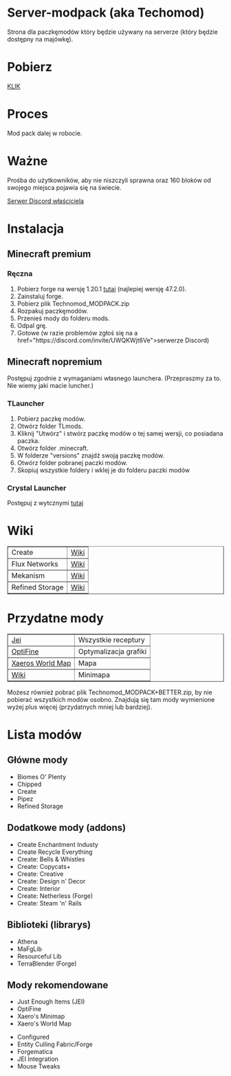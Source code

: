 # Server-modpack (aka Techomod)
Strona dla paczkęmodów który będzie używany na serverze (który będzie dostępny na majówkę).

# Pobierz
<a href="https://github.com/RafaelloB/Server-modpack/releases/download/1.20.1_v0.1/Technomod_MODPACK.zip">KLIK</a>

# Proces
Mod pack dalej w robocie.

# Ważne
Prośba do użytkowników, aby nie niszczyli sprawna oraz 160 bloków od swojego miejsca pojawia się na świecie.
<p><a href="https://discord.com/invite/UWQKWjt6Ve">Serwer Discord właściciela</a></p>

# Instalacja
## Minecraft premium
<h3>Ręczna</h3>
<ol>
    <li>Pobierz forge na wersję 1.20.1 <a href="https://files.minecraftforge.net/net/minecraftforge/forge/index_1.20.1.html">tutaj</a> (najlepiej wersję 47.2.0).</li>
    <li>Zainstaluj forge.</li>
    <li>Pobierz plik Technomod_MODPACK.zip</li>
    <li>Rozpakuj paczkęmodów.</li>
    <li>Przenieś mody do folderu mods.</li>
    <li>Odpal grę.</li>
    <li>Gotowe (w razie problemów zgłoś się na a href="https://discord.com/invite/UWQKWjt6Ve">serwerze Discord</a>)</li>
</ol>

<!--<h3>Przez CurseForge</h3>
<ol>
    <li>Wejdź na stronę Techonoda (<a href="">tutaj</a>)</li>
    <li>Kliknij pobierz za pomocą CurseForge.</li>
    <li>Odpal grę.</li>
    <li>Gotowe (w razie problemów zgłoś się na a href="https://discord.com/invite/UWQKWjt6Ve">serwerze Discord</a>)</li>
<ol>
-->

## Minecraft nopremium
Postępuj zgodnie z wymaganiami własnego launchera. (Przepraszmy za to. Nie wiemy jaki macie luncher.)
<!--biedaki kupcie pełąn grę a nie piracicie-->

<h3>TLauncher</h3>
<ol>
    <li>Pobierz paczkę modów.</li>
    <li>Otwórz folder TLmods.</li>
    <li>Kliknij "Utwórz" i stwórz paczkę modów o tej samej wersji, co posiadana paczka.</li>
    <li>Otwórz folder .minecraft.</li>
    <li>W folderze "versions" znajdź swoją paczkę modów.</li>
    <li>Otwórz folder pobranej paczki modów.</li>
    <li>Skopiuj wszystkie foldery i wklej je do folderu paczki modów</li>
</ol>

<h3>Crystal Launcher</h3>
Postępuj z wytcznymi <a href="https://help.crystal-launcher.pl/p/custompacks">tutaj</a>


# Wiki
<table border="1">
    <tr>
        <td>Create</td>
        <td><a href="https://create.fandom.com/wiki/Create_Mod_Wiki">Wiki</a></td>
    </tr>
    <tr>
        <td>Flux Networks</td>
        <td><a href="https://github.com/SonarSonic/Flux-Networks/wiki">Wiki</a></td>
    </tr>
    <tr>
        <td>Mekanism</td>
        <td><a href="https://wiki.aidancbrady.com/wiki/Main_Page">Wiki</a></td>
    </tr>
    <tr>
        <td>Refined Storage</td>
        <td><a href="https://refinedmods.com/refined-storage/">Wiki</a></td>
    </tr>
</table>

# Przydatne mody
<table border="1">
    <tr>
        <td><a href="https://www.curseforge.com/minecraft/mc-mods/jei">Jei</a></td>
        <td>Wszystkie receptury</td>
    </tr>
    <tr>
        <td><a href="https://optifine.net/downloads">OptiFine</a></td>
        <td>Optymalizacja grafiki</td>
    </tr>
    <tr>
        <td><a href="https://www.curseforge.com/minecraft/mc-mods/xaeros-world-map">Xaeros World Map</a></td>
        <td>Mapa</td>
    </tr>
    <tr>
        <td><a href="https://www.curseforge.com/minecraft/mc-mods/xaeros-minimap">Wiki</a></td>
        <td>Minimapa</td>
    </tr>
</table>

Możesz również pobrać plik Technomod_MODPACK+BETTER.zip, by nie pobierać wszystkich modów osobno. Znajdują się tam mody wymienione wyżej plus więcej (przydatnych mniej lub bardziej).

# Lista modów
## Główne mody
<ul>
    <li>Biomes O' Plenty</li>
    <li>Chipped</li>
    <li>Create</li>
    <li>Pipez</li>
    <li>Refined Storage</li>
</ul>

## Dodatkowe mody (addons)
<ul>
    <li>Create Enchantment Industy</li>
    <li>Create Recycle Everything</li>
    <li>Create: Bells & Whistles</li>
    <li>Create: Copycats+</li>
    <li>Create: Creative</li>
    <li>Create: Design n' Decor</li>
    <li>Create: Interior</li>
    <li>Create: Netherless (Forge)</li>
    <li>Create: Steam 'n' Rails</li>
</ul>

## Biblioteki (librarys)
<ul>
    <li>Athena</li>
    <li>MaFgLib</li>
    <li>Resourceful Lib</li>
    <li>TerraBlender (Forge)</li>
</ul>

## Mody rekomendowane
<ul>
    <li>Just Enough Items (JEI)</li>
    <li>OptiFine</li>
    <li>Xaero's Minimap</li>
    <li>Xaero's World Map</li>
</ul>
<ul>
    <li>Configured</li>
    <li>Entity Culling Fabric/Forge</li>
    <li>Forgematica</li>
    <li>JEI Integration</li>
    <li>Mouse Tweaks</li>
</ul>